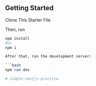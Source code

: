 ## Getting Started

Clone This Starter File

Then, run 
```bash
npm install
#or
npm i

After that, run the development server:

```bash
npm run dev

#   s i m p l e - n e x t j s - p r a c t i c e  
 